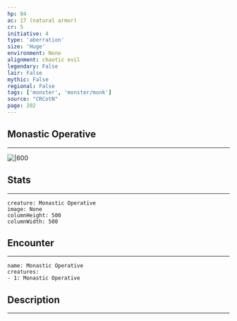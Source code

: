 ```yaml
---
hp: 84
ac: 17 (natural armor)
cr: 5
initiative: 4
type: 'aberration'    
size: 'Huge'
environment: None
alignment: chaotic evil
legendary: False
lair: False
mythic: False
regional: False
tags: ['monster', 'monster/monk']
source: "CRCotN"
page: 202
---
```


## Monastic Operative
---

![|600](D:/Program%20Files/5e.tools/img/bestiary/CRCotN/Monastic%20Operative.webp)

## Stats
---

```statblock
creature: Monastic Operative
image: None
columnHeight: 500
columnWidth: 500
```

## Encounter
---

```encounter-table
name: Monastic Operative
creatures:
- 1: Monastic Operative
```

## Description
---




